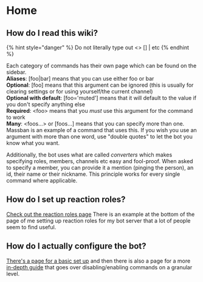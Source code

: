 # Home

## How do I read this wiki?

{% hint style="danger" %}
Do not literally type out &lt;&gt; \[\] \| etc
{% endhint %}

Each category of commands has their own page which can be found on the sidebar.  
**Aliases**: \[foo\|bar\] means that you can use either foo or bar  
**Optional**: \[foo\] means that this argument can be ignored \(this is usually for clearing settings or for using yourself/the current channel\)  
**Optional with default**: \[foo='muted'\] means that it will default to the value if you don't specify anything else  
**Required**: &lt;foo&gt; means that you _must_ use this argument for the command to work  
**Many**: &lt;foos...&gt; or \[foos...\] means that you can specify more than one. Massban is an example of a command that uses this. If you wish you use an argument with more than one word, use "double quotes" to let the bot you know what you want.

Additionally, the bot uses what are called _converters_ which makes specifying roles, members, channels etc easy and fool-proof. When asked to specify a member, you can provide it a mention \(pinging the person\), an id, their name or their nickname. This principle works for every single command where applicable.

## How do I set up reaction roles?

[Check out the reaction roles page](https://carlbot.gitbook.io/docs/roles/reaction-roles) There is an example at the bottom of the page of me setting up reaction roles for my bot server that a lot of people seem to find useful.

## How do I actually configure the bot?

[There's a page for a basic set up](https://carlbot.gitbook.io/docs/basic-bot-setup) and then there is also a page for a more [in-depth guide](https://carlbot.gitbook.io/docs/config/managing-commands) that goes over disabling/enabling commands on a granular level.

